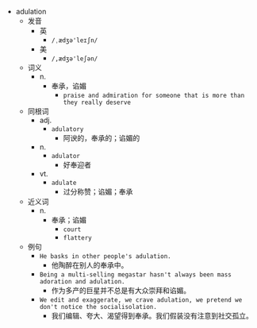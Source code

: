 - adulation
  - 发音
    - 英
      - `/ˌædʒə'leɪʃn/`
    - 美
      - `/,ædʒə'leʃən/`
  - 词义
    - n.
      - 奉承，谄媚
        - `praise and admiration for someone that is more than they really deserve`
  - 同根词
    - adj.
      - `adulatory`
        - 阿谀的，奉承的；谄媚的
    - n.
      - `adulator`
        - 好奉迎者
    - vt.
      - `adulate`
        - 过分称赞；谄媚；奉承
  - 近义词
    - n.
      - 奉承；谄媚
        - `court`
        - `flattery`
  - 例句
    - `He basks in other people's adulation.`
      - 他陶醉在别人的奉承中。
    - `Being a multi-selling megastar hasn't always been mass adoration and adulation.`
      - 作为多产的巨星并不总是有大众崇拜和谄媚。
    - `We edit and exaggerate, we crave adulation, we pretend we don't notice the socialisolation.`
      - 我们编辑、夸大、渴望得到奉承。我们假装没有注意到社交孤立。


